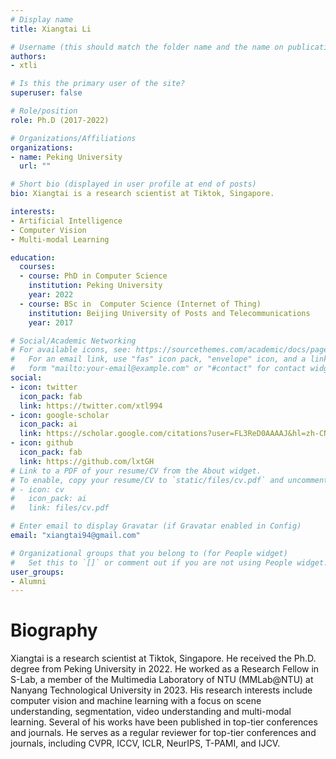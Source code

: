 ```yaml
---
# Display name
title: Xiangtai Li

# Username (this should match the folder name and the name on publications)
authors:
- xtli

# Is this the primary user of the site?
superuser: false

# Role/position
role: Ph.D (2017-2022)

# Organizations/Affiliations
organizations:
- name: Peking University
  url: ""

# Short bio (displayed in user profile at end of posts)
bio: Xiangtai is a research scientist at Tiktok, Singapore.

interests:
- Artificial Intelligence
- Computer Vision
- Multi-modal Learning

education:
  courses:
  - course: PhD in Computer Science
    institution: Peking University
    year: 2022
  - course: BSc in  Computer Science (Internet of Thing)
    institution: Beijing University of Posts and Telecommunications
    year: 2017

# Social/Academic Networking
# For available icons, see: https://sourcethemes.com/academic/docs/page-builder/#icons
#   For an email link, use "fas" icon pack, "envelope" icon, and a link in the
#   form "mailto:your-email@example.com" or "#contact" for contact widget.
social:
- icon: twitter
  icon_pack: fab
  link: https://twitter.com/xtl994
- icon: google-scholar
  icon_pack: ai
  link: https://scholar.google.com/citations?user=FL3ReD0AAAAJ&hl=zh-CN
- icon: github
  icon_pack: fab
  link: https://github.com/lxtGH
# Link to a PDF of your resume/CV from the About widget.
# To enable, copy your resume/CV to `static/files/cv.pdf` and uncomment the lines below.
# - icon: cv
#   icon_pack: ai
#   link: files/cv.pdf

# Enter email to display Gravatar (if Gravatar enabled in Config)
email: "xiangtai94@gmail.com"

# Organizational groups that you belong to (for People widget)
#   Set this to `[]` or comment out if you are not using People widget.
user_groups:
- Alumni
---
```

# Biography

Xiangtai is a research scientist at Tiktok, Singapore. He received the Ph.D. degree from Peking University in 2022. He worked as a Research Fellow in S-Lab, a member of the Multimedia Laboratory of NTU (MMLab@NTU) at Nanyang Technological University in 2023. His research interests include computer vision and machine learning with a focus on scene understanding, segmentation, video understanding and multi-modal learning. Several of his works have been published in top-tier conferences and journals. He serves as a regular reviewer for top-tier conferences and journals, including CVPR, ICCV, ICLR, NeurIPS, T-PAMI, and IJCV.
